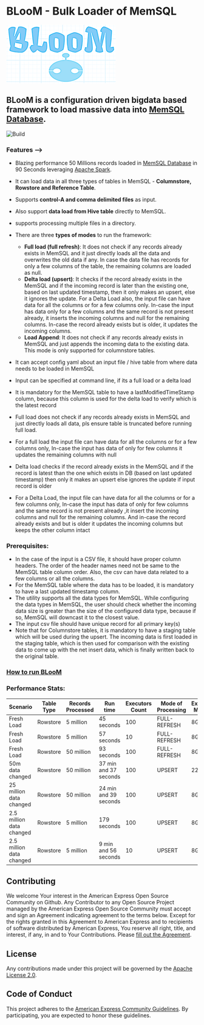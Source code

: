 
#  BLooM - Bulk Loader of MemSQL 

![BLooM](images/bloom.png) 

## BLooM is a configuration driven bigdata based framework to load massive data into [MemSQL Database](https://www.memsql.com/).

![Build](https://travis-ci.org/americanexpress/bloom.svg?branch=master)

### Features -->

- Blazing performance 50 Millions records loaded in [MemSQL Database](https://www.memsql.com/) in 90 Seconds leveraging [Apache Spark](https://spark.apache.org/).
- It can load data in all three types of tables in MemSQL - **Columnstore, Rowstore and Reference Table**.
- Supports **control-A and comma delimited files** as input.
- Also support **data load from Hive table** directly to MemSQL.
- supports processing multiple files in a directory.
- There are three **types of modes** to run the framework:    
    - **Full load (full refresh)**: It does not check if any records already exists in MemSQL and it just directly loads all the data and overwrites the old data if any. In case the data file has records for only a few columns of the table, the remaining columns are loaded as null.
    - **Delta load (upsert)**: It checks if the record already exists in the MemSQL and if the incoming record is later than the existing one, based on last updated timestamp, then it only makes an upsert, else it ignores the update. For a Delta Load also, the input file can have data for all the columns or for a few columns only. In-case the input has data only for a few columns and the same record is not present already, it inserts the incoming columns and null for the remaining columns. In-case the record already exists but is older, it updates the incoming columns.
    - **Load Append**: It does not check if any records already exists in MemSQL and just appends the incoming data to the existing data. This mode is only supported for columnstore tables.

- It can accept config yaml about an input file / hive table from where data needs to be loaded in MemSQL
- Input can be specified at command line, if its a full load or a delta load
- It is mandatory for the MemSQL table to have a lastModifiedTimeStamp column, because this column is used for the delta load to verify which is the latest record
- Full load does not check if any records already exists in MemSQL and just directly loads all data, pls ensure table is truncated before running full load.
- For a full load the input file can have data for all the columns or for a few columns only, In-case the input has data of only for few columns it updates the remaining columns with null
- Delta load checks if the record already exists in the MemSQL and if the record is latest than the one which exists in DB (based on last updated timestamp) then only it makes an upsert else ignores the update if input record is older
- For a Delta Load, the input file can have data for all the columns or for a few columns only, In-case the input has data of only for few columns and the same record is not present already ,it insert the incoming columns and null for the remaining columns. And in-case the record already exists and but is older it updates the incoming columns but keeps the other column intact

### Prerequisites: 
-  In the case of the input is a CSV file, it should have proper column headers. The order of the header names need not be same to the MemSQL table column order. Also, the csv can have data related to a few columns or all the columns.
-  For the MemSQL table where the data has to be loaded, it is mandatory to have a last updated timestamp column.
-  The utility supports all the data types for MemSQL. While configuring the data types in MemSQL, the user should check whether the incoming data size is greater than the size of the configured data type, because if so, MemSQL will downcast it to the closest value.
-  The input csv file should have unique record for all primary key(s)
-  Note that for Columnstore tables, it is mandatory to have a staging table which will be used during the upsert. The incoming data is first loaded in the staging table, which is then used for comparison with the existing data to come up with the net insert data, which is finally written back to the original table.


### [How to run BLooM](bloom-core/BLooM.md)


### Performance Stats:

| Scenario                 | Table Type | Records Processed |  Run time         | Executors Count | Mode of Processing                | Executors Memory | Executor Core |
|--------------------------|------------|-----------------------------|------------------------|---------------------------|--------------------|------------------------------------|--------------------|
| Fresh Load               | Rowstore   | 5 million                   |  45 seconds            | 100                       | FULL-REFRESH       | 8G                                 | 8                  |
| Fresh Load               | Rowstore   | 5 million                   |  57 seconds            | 10                        | FULL-REFRESH       | 8G                                 | 8                  |
| Fresh Load               | Rowstore   | 50 million                  |  93 seconds            | 100                       | FULL-REFRESH       | 8G                                 | 8                  |
| 50m data changed         | Rowstore   | 50 million                  |  37 min and 37 seconds | 100                       | UPSERT             | 22G                                | 8                  |
| 25 million data changed  | Rowstore   | 50 million                  |  24 min and 39 seconds | 100                       | UPSERT             | 8G                                 | 8                  |
| 2.5 million data changed | Rowstore   | 5 million                   |  179 seconds           | 100                       | UPSERT             | 8G                                 | 8                  |
| 2.5 million data changed | Rowstore   | 5 million                   |  9 min and 56 seconds  | 10                        | UPSERT             | 8G                                 | 8                  |

## Contributing

We welcome Your interest in the American Express Open Source Community on Github. Any Contributor to
any Open Source Project managed by the American Express Open Source Community must accept and sign
an Agreement indicating agreement to the terms below. Except for the rights granted in this 
Agreement to American Express and to recipients of software distributed by American Express, You
reserve all right, title, and interest, if any, in and to Your Contributions. Please
[fill out the Agreement](https://cla-assistant.io/americanexpress/bloom).

## License
Any contributions made under this project will be governed by the
[Apache License 2.0](./LICENSE.txt).


## Code of Conduct
This project adheres to the [American Express Community Guidelines](./CODE_OF_CONDUCT.md). 
By participating, you are expected to honor these guidelines.